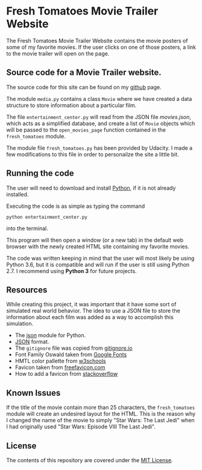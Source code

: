 # Fresh Tomatoes Movie Trailer Website

The Fresh Tomatoes Movie Trailer Website contains the movie posters of some of my favorite movies.
If the user clicks on one of those posters, a link to the movie trailer will open on the page. 

## Source code for a Movie Trailer website.

The source code for this site can be found on my [github](https://github.com/sjcorreia/ud036_StarterCode) page.

The module `media.py` contains a class `Movie` where we have created a data structure to store information about a particular film.

The file `entertainment_center.py` will read from the JSON file _movies.json_, which acts as a simplified database, and create a list of `Movie` objects which will be passed to the `open_movies_page` function contained in the  `fresh_tomatoes` module.

The module file `fresh_tomatoes.py` has been provided by Udacity. I made a few modifications to this file in order to personailze the site a little bit.

## Running the code

The user will need to download and install [Python](https://www.python.org/downloads/), if it is not already installed.

Executing the code is as simple as typing the command 

	python entertainment_center.py

into the terminal.

This program will then open a window (or a new tab) in the default web browser with the newly created HTML site containing my favorite movies.

The code was written keeping in mind that the user will most likely be using Python 3.6, but it is compatible and will run if the user is still using Python 2.7. I recommend using **Python 3** for future projects.

## Resources

While creating this project, it was important that it have some sort of simulated real world behavior. The idea to use a JSON file to store the information about each film was added as a way to accomplish this simulation.

* The [json](https://docs.python.org/3/library/json.html) module for Python.
* [JSON](https://www.json.org/) format.
* The `gitignore` file was copied from [gitignore.io](https://www.gitignore.io/api/python)
* Font Family Oswald taken from [Google Fonts](https://fonts.google.com/?selection.family=Oswald)
* HMTL color pallette from [w3schools](https://www.w3schools.com/colors/colors_palettes.asp)
* Favicon taken from [freefavicon.com](https://www.freefavicon.com/freefavicons/icons/iconinfo/movie-icon-152-174286.html)
* How to add a favicon from [stackoverflow](https://stackoverflow.com/questions/9943771/adding-a-favicon-to-a-static-html-page)


## Known Issues

If the title of the movie contain more than 25 characters, the `fresh_tomatoes` module will create an undesired layout for the HTML.
This is the reason why I changed the name of the movie to simply "Star Wars: The Last Jedi" when I had originally used "Star Wars: Episode VIII The Last Jedi".

## License

The contents of this repository are covered under the [MIT License](LICENSE).
